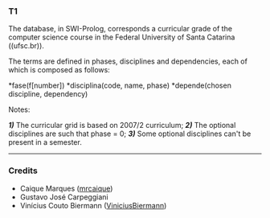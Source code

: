 ### T1
The database, in SWI-Prolog, corresponds a curricular grade of the computer science course in the Federal University of Santa Catarina ((ufsc.br)).

The terms are defined in phases, disciplines and dependencies, each of which is composed as follows:

*fase(f[number])
*disciplina(code, name, phase)
*depende(chosen discipline, dependency)

Notes:

***1)*** The curricular grid is based on 2007/2 curriculum;
***2)*** The optional disciplines are such that phase = 0;
***3)*** Some optional disciplines can't be present in a semester.

---
### Credits

* Caique Marques ([mrcaique](https://github.com/mrcaique))
* Gustavo José Carpeggiani
* Vinícius Couto Biermann ([ViniciusBiermann](https://github.com/ViniciusBiermann))